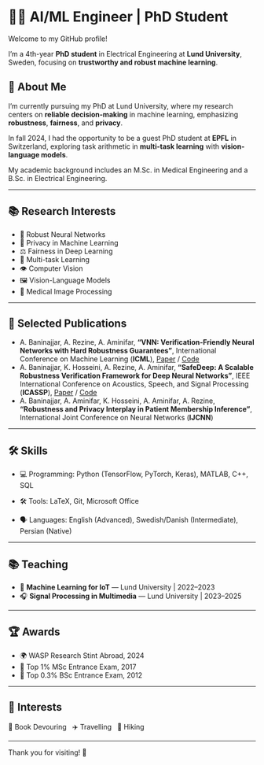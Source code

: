 # 👩‍💻 AI/ML Engineer | PhD Student

Welcome to my GitHub profile! 

I’m a 4th-year **PhD student** in Electrical Engineering at **Lund University**, Sweden, focusing on **trustworthy and robust machine learning**.

## 🔬 About Me

I’m currently pursuing my PhD at Lund University, where my research centers on **reliable decision-making** in machine learning, emphasizing **robustness**, **fairness**, and **privacy**. 

In fall 2024, I had the opportunity to be a guest PhD student at **EPFL** in Switzerland, exploring task arithmetic in **multi-task learning** with **vision-language models**.

My academic background includes an M.Sc. in Medical Engineering and a B.Sc. in Electrical Engineering.

---

## 📚 Research Interests

- 🧠 Robust Neural Networks  
- 🔐 Privacy in Machine Learning  
- ⚖️ Fairness in Deep Learning  
- 🔗 Multi-task Learning  
- 👁️ Computer Vision  
- 🖼️ Vision-Language Models  
- 🧬 Medical Image Processing
 
---

## 📝 Selected Publications

- A. Baninajjar, A. Rezine, A. Aminifar, **“VNN: Verification-Friendly Neural Networks with Hard Robustness Guarantees”**, International Conference on Machine Learning (**ICML**), [Paper](https://openreview.net/pdf?id=gUFufRkzjV) / [Code](https://github.com/anahitabn94/VNN) 
- A. Baninajjar, K. Hosseini, A. Rezine, A. Aminifar, **“SafeDeep: A Scalable Robustness Verification Framework for Deep Neural Networks”**, IEEE International Conference on Acoustics, Speech, and Signal Processing (**ICASSP**), [Paper](https://portal.research.lu.se/files/141851887/SafeDeep.pdf) / [Code](https://github.com/anahitabn94/SafeDeep)
- A. Baninajjar, A. Aminifar, K. Hosseini, A. Aminifar, A. Rezine, **“Robustness and Privacy Interplay in Patient Membership Inference”**, International Joint Conference on Neural Networks (**IJCNN**)
 
---

## 🛠️ Skills

- 💻 Programming: Python (TensorFlow, PyTorch, Keras), MATLAB, C++, SQL  

- 🛠️ Tools: LaTeX, Git, Microsoft Office 

- 🗣️ Languages: English (Advanced), Swedish/Danish (Intermediate), Persian (Native)

---

## 📚 Teaching

- 🧠 **Machine Learning for IoT** — Lund University | 2022–2023  
- 🎧 **Signal Processing in Multimedia** — Lund University | 2023–2025

---

## 🏆 Awards

- 🌍 WASP Research Stint Abroad, 2024  
- 🥇 Top 1% MSc Entrance Exam, 2017  
- 🥇 Top 0.3% BSc Entrance Exam, 2012
---

## 🌱 Interests

📖 Book Devouring &nbsp; ✈️ Travelling &nbsp; 🥾 Hiking

---

Thank you for visiting! 🌟 

